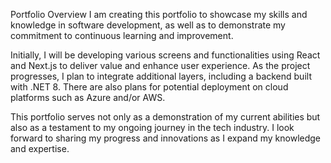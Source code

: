 Portfolio Overview
I am creating this portfolio to showcase my skills and knowledge in software development, as well as to demonstrate my commitment to continuous learning and improvement.

Initially, I will be developing various screens and functionalities using React and Next.js to deliver value and enhance user experience. As the project progresses, I plan to integrate additional layers, including a backend built with .NET 8. There are also plans for potential deployment on cloud platforms such as Azure and/or AWS.

This portfolio serves not only as a demonstration of my current abilities but also as a testament to my ongoing journey in the tech industry. I look forward to sharing my progress and innovations as I expand my knowledge and expertise.
